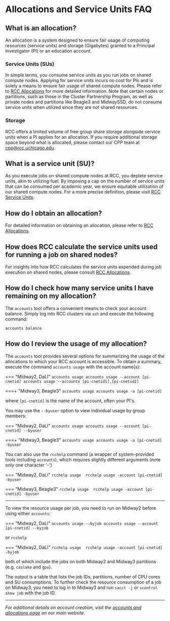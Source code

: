 # Allocations and Service Units FAQ

## What is an allocation?
An allocation is a system designed to ensure fair usage of computing resources (service units) and storage (Gigabytes) granted to a Principal Investigator (PI) or an education account.

### Service Units (SUs)
In simple terms, you consume service units as you run jobs on shared compute nodes. Applying for service units incurs no cost for PIs and is solely a means to ensure fair usage of shared compute nodes. Please refer to [RCC Allocations](https://rcc.uchicago.edu/accounts-allocations/allocation-service-units) for more detailed information. Note that certain nodes or partitions, such as those in the Cluster Partnership Program, as well as private nodes and partitions like Beagle3 and MidwaySSD, do not consume service units when utilized since they are not shared resources. 

### Storage
RCC offers a limited volume of free group share storage alongside service units when a PI applies for an allocation. If you require additional storage space beyond what is allocated, please contact our CPP team at cpp@rcc.uchicago.edu.

## What is a service unit (SU)?
As you execute jobs on shared compute nodes at RCC, you deplete service units, akin to utilizing fuel. By imposing a cap on the number of service units that can be consumed per academic year, we ensure equitable utilization of our shared compute nodes. For a more precise definition, please visit [RCC Service Units](https://rcc.uchicago.edu/accounts-allocations/user-guidelines).

## How do I obtain an allocation?
For detailed information on obtaining an allocation, please refer to [RCC Allocations](https://rcc.uchicago.edu/accounts-allocations/allocation-service-units).

## How does RCC calculate the service units used for running a job on shared nodes?
For insights into how RCC calculates the service units expended during job execution on shared nodes, please consult [RCC Allocations](https://rcc.uchicago.edu/accounts-allocations/calculations-service-units).

## How do I check how many service units I have remaining on my allocation?
The `accounts` tool offers a convenient means to check your account balance. Simply log into RCC clusters via `ssh` and execute the following command:

``` 
accounts balance  
```

## How do I review the usage of my allocation?
The `accounts` tool provides several options for summarizing the usage of the allocations to which your RCC account is accessible. To obtain a summary, execute the command `accounts usage` with the account name(s):


=== "Midway2, DaLI"
      ```
      accounts usage
      accounts usage --account [pi-cnetid]
      accounts usage --accounts [pi-cnetid1],[pi-cnetid2]
      ```
      
===+ "Midway3, Beagle3"
      ```
      accounts usage
      accounts usage -a [pi-cnetid]
      ```

where `[pi-cnetid]` is the name of the account, often your PI's.

You may use the `--byuser` option to view individual usage by group members:

=== "Midway2, DaLI"
      ```
      accounts usage
      accounts usage --account [pi-cnetid] --byuser
      ```

===+ "Midway3, Beagle3"
      ```
      accounts usage
      accounts usage -a [pi-cnetid] -byuser
      ```

You can also use the `rcchelp` command (a wrapper of system-provided tools including `accounts`), which requires slightly different arguments (note only one character '-')

=== "Midway2, DaLI"
      ```
      rcchelp usage 
      rcchelp usage -account [pi-cnetid] -byuser
      ```

=== "Midway3, Beagle3"
      ```
      rcchelp usage 
      rcchelp usage -account [pi-cnetid] -byuser
      ```

---

To view the resource usage per job, you need to run on Midway2 before using either `accounts`:

=== "Midway2, DaLI"
      ```
      accounts usage --byjob
      accounts usage --account [pi-cnetid] --byjob
      ```

or `rcchelp`

=== "Midway2, DaLI"
      ```
      rcchelp usage 
      rcchelp usage -account [pi-cnetid] -byjob
      ```

both of which include the jobs on both Midway2 and Midway3 partitions (e.g. `caslake` and `gpu`). 

The output is a table that lists the job IDs, partitions, number of CPU cores and SU consumptions. To further check the resource consumption of a job on Midway3, you need to log in to Midway3 and run `sacct -j` or `scontrol show job` with the job ID. 

---

*For additional details on account creation, visit the [accounts and allocations page](https://rcc.uchicago.edu/accounts-allocations) on our main website.*